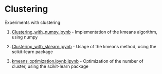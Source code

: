 # Clustering
Experiments with clustering

1. [Clustering_with_numpy.ipynb](https://github.com/jgamboias/Clustering/blob/master/Clustering_with_numpy.ipynb) - Implementation of the kmeans algorithm, using numpy

2. [Clustering_with_sklearn.ipynb](https://github.com/jgamboias/Clustering/blob/master/Clustering_with_sklearn.ipynb) - Usage of the kmeans method, using the scikit-learn package

3. [kmeans_optimization.ipynb.ipynb](https://github.com/jgamboias/Clustering/blob/master/kmeans_optimization.ipynb) - Optimization of the number of cluster, using the scikit-learn package
